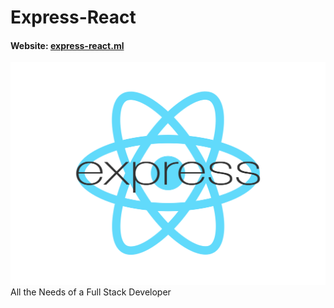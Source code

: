 # Express-React
#### Website: [express-react.ml](https://express-react.ml)
![Express-React](logo.png)
All the Needs of a Full Stack Developer
